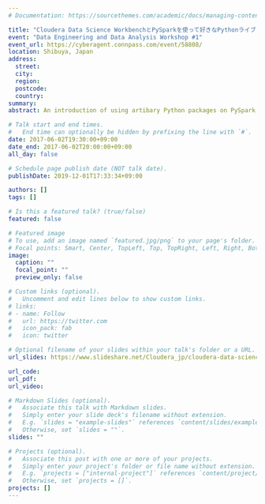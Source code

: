```yaml
---
# Documentation: https://sourcethemes.com/academic/docs/managing-content/

title: "Cloudera Data Science WorkbenchとPySparkを使って好きなPythonライブラリを分散で使う"
event: "Data Engineering and Data Analysis Workshop #1"
event_url: https://cyberagent.connpass.com/event/58808/
location: Shibuya, Japan
address:
  street:
  city:
  region:
  postcode:
  country:
summary:
abstract: An introduction of using artibary Python packages on PySpark with Cloudera Data Science Workbench

# Talk start and end times.
#   End time can optionally be hidden by prefixing the line with `#`.
date: 2017-06-02T19:30:00+09:00
date_end: 2017-06-02T20:00:00+09:00
all_day: false

# Schedule page publish date (NOT talk date).
publishDate: 2019-12-01T17:33:34+09:00

authors: []
tags: []

# Is this a featured talk? (true/false)
featured: false

# Featured image
# To use, add an image named `featured.jpg/png` to your page's folder. 
# Focal points: Smart, Center, TopLeft, Top, TopRight, Left, Right, BottomLeft, Bottom, BottomRight.
image:
  caption: ""
  focal_point: ""
  preview_only: false

# Custom links (optional).
#   Uncomment and edit lines below to show custom links.
# links:
# - name: Follow
#   url: https://twitter.com
#   icon_pack: fab
#   icon: twitter

# Optional filename of your slides within your talk's folder or a URL.
url_slides: https://www.slideshare.net/Cloudera_jp/cloudera-data-science-workbenchpyspark-python-cadeda

url_code:
url_pdf:
url_video:

# Markdown Slides (optional).
#   Associate this talk with Markdown slides.
#   Simply enter your slide deck's filename without extension.
#   E.g. `slides = "example-slides"` references `content/slides/example-slides.md`.
#   Otherwise, set `slides = ""`.
slides: ""

# Projects (optional).
#   Associate this post with one or more of your projects.
#   Simply enter your project's folder or file name without extension.
#   E.g. `projects = ["internal-project"]` references `content/project/deep-learning/index.md`.
#   Otherwise, set `projects = []`.
projects: []
---
```


